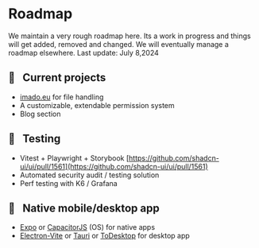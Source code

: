 # Roadmap
We maintain a very rough roadmap here. Its a work in progress and things will get added, removed and changed. We will eventually manage a roadmap elsewhere.
Last update: July 8,2024

## 📅 &nbsp; Current projects
* [imado.eu](imado.eu) for file handling
* A customizable, extendable permission system
* Blog section

## 🧪 &nbsp; Testing
* Vitest + Playwright + Storybook [https://github.com/shadcn-ui/ui/pull/1561](https://github.com/shadcn-ui/ui/pull/1561)
* Automated security audit / testing solution
* Perf testing with K6 / Grafana

## 📱 &nbsp; Native mobile/desktop app
* [Expo](https://expo.dev/) or [CapacitorJS](https://github.com/ionic-team/capacitor) (OS) for native apps
* [Electron-Vite](https://github.com/electron-vite/electron-vite-react) or [Tauri](https://github.com/tauri-apps/tauri) or [ToDesktop](https://www.todesktop.com/) for desktop app
